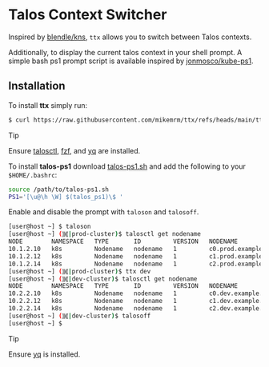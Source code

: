 # Talos Context Switcher

Inspired by [blendle/kns], `ttx` allows you to switch between Talos contexts.

Additionally, to display the current talos context in your shell prompt.
A simple bash ps1 prompt script is available inspired by [jonmosco/kube-ps1].

[blendle/kns]: https://github.com/blendle/kns
[jonmosco/kube-ps1]: https://github.com/jonmosco/kube-ps1

## Installation

To install **ttx** simply run:

```bash
$ curl https://raw.githubusercontent.com/mikemrm/ttx/refs/heads/main/ttx -o /usr/local/bin/ttx && chmod +x $_
```

> [!TIP]
> Ensure [talosctl], [fzf], and [yq] are installed.

To install **talos-ps1** download [talos-ps1.sh] and add the following to your `$HOME/.bashrc`:

```bash
source /path/to/talos-ps1.sh
PS1='[\u@\h \W] $(talos_ps1)\$ '
```

Enable and disable the prompt with `taloson` and `talosoff`.

```bash
[user@host ~] $ taloson
[user@host ~] (⸩⸨|prod-cluster)$ talosctl get nodename
NODE        NAMESPACE   TYPE       ID         VERSION   NODENAME
10.1.2.10   k8s         Nodename   nodename   1         c0.prod.example.com
10.1.2.12   k8s         Nodename   nodename   1         c1.prod.example.com
10.1.2.14   k8s         Nodename   nodename   1         c2.prod.example.com
[user@host ~] (⸩⸨|prod-cluster)$ ttx dev
[user@host ~] (⸩⸨|dev-cluster)$ talosctl get nodename
NODE        NAMESPACE   TYPE       ID         VERSION   NODENAME
10.2.2.10   k8s         Nodename   nodename   1         c0.dev.example.com
10.2.2.12   k8s         Nodename   nodename   1         c1.dev.example.com
10.2.2.14   k8s         Nodename   nodename   1         c2.dev.example.com
[user@host ~] (⸩⸨|dev-cluster)$ talosoff
[user@host ~] $
```

> [!TIP]
> Ensure [yq] is installed.

[talosctl]: https://github.com/siderolabs/talos/releases/latest
[fzf]: https://github.com/junegunn/fzf
[yq]: https://github.com/mikefarah/yq

[talos-ps1.sh]: https://raw.githubusercontent.com/mikemrm/ttx/refs/heads/main/talos-ps1.sh
